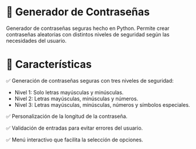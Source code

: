 # 🔐 Generador de Contraseñas

Generador de contraseñas seguras hecho en Python. Permite crear contraseñas aleatorias con distintos niveles de seguridad según las necesidades del usuario.

# 📌 Características

✅ Generación de contraseñas seguras con tres niveles de seguridad:

  - Nivel 1: Solo letras mayúsculas y minúsculas.
  - Nivel 2: Letras mayúsculas, minúsculas y números.
  - Nivel 3: Letras mayúsculas, minúsculas, números y símbolos especiales.

✅ Personalización de la longitud de la contraseña.

✅ Validación de entradas para evitar errores del usuario.

✅ Menú interactivo que facilita la selección de opciones.
